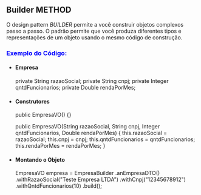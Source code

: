 ## Builder METHOD

O design pattern *BUILDER* permite a você construir objetos complexos passo a passo. O padrão permite que você produza
diferentes tipos e representações de um objeto usando o mesmo código de construção.

<h3 style="color:blue">Exemplo do Código:</h3> 

* #### Empresa


    private String razaoSocial;
    private String cnpj;
    private Integer qntdFuncionarios;
    private Double rendaPorMes;

* #### Construtores
    

    public EmpresaVO() {}


    public EmpresaVO(String razaoSocial, String cnpj, Integer qntdFuncionarios, Double rendaPorMes) {
        this.razaoSocial = razaoSocial;
        this.cnpj = cnpj;
        this.qntdFuncionarios = qntdFuncionarios;
        this.rendaPorMes = rendaPorMes;
    }

* #### Montando o Objeto


    EmpresaVO empresa = EmpresaBuilder
        .anEmpresaDTO()
        .withRazaoSocial("Teste Empresa LTDA")
        .withCnpj("12345678912")
        .withQntdFuncionarios(10)
        .build();